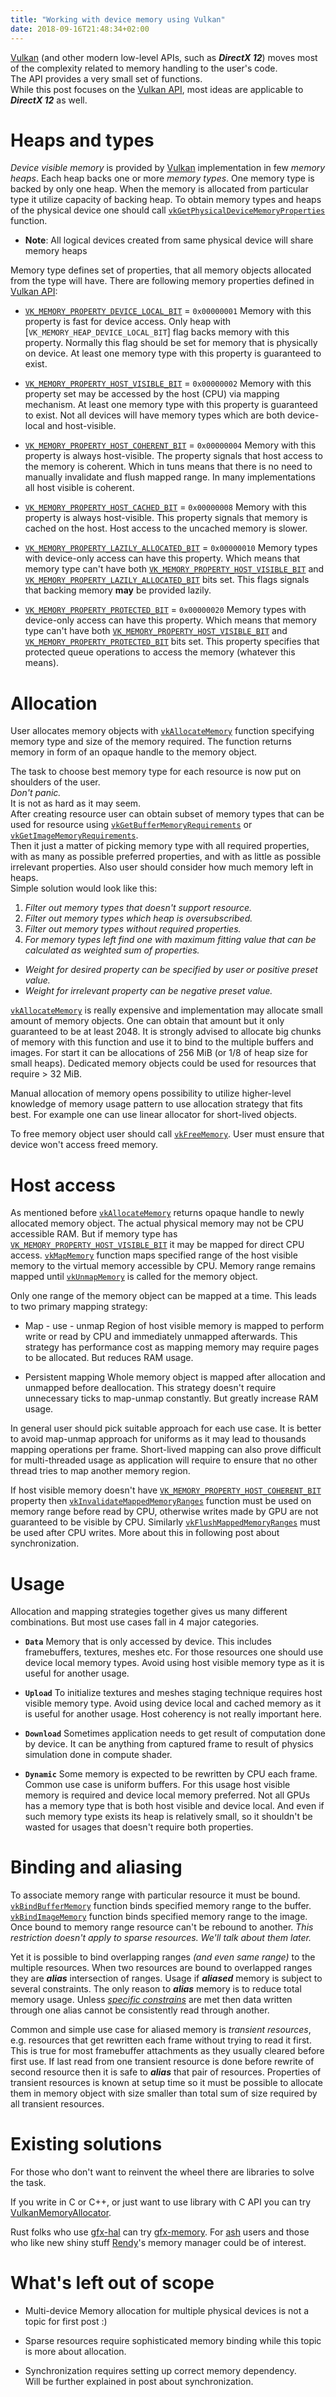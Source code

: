 ```yaml
---
title: "Working with device memory using Vulkan"
date: 2018-09-16T21:48:34+02:00
---
```


[Vulkan] (and other modern low-level APIs, such as ***DirectX 12***) moves most of the complexity related to memory handling to the user's code.  
The API provides a very small set of functions.  
While this post focuses on the [Vulkan API], most ideas are applicable to ***DirectX 12*** as well.

# Heaps and types

*Device visible memory* is provided by [Vulkan] implementation in few *memory heaps*.
Each heap backs one or more *memory types*.
One memory type is backed by only one heap.
When the memory is allocated from particular type it utilize capacity of backing heap.
To obtain memory types and heaps of the physical device one should call [`vkGetPhysicalDeviceMemoryProperties`] function.

* **Note**: All logical devices created from same physical device will share memory heaps

Memory type defines set of properties, that all memory objects allocated from the type will have.
There are following memory properties defined in [Vulkan API]:

* [`VK_MEMORY_PROPERTY_DEVICE_LOCAL_BIT`] = `0x00000001`
  Memory with this property is fast for device access.
  Only heap with [`VK_MEMORY_HEAP_DEVICE_LOCAL_BIT`] flag backs memory with this property.
  Normally this flag should be set for memory that is physically on device.
  At least one memory type with this property is guaranteed to exist.

* [`VK_MEMORY_PROPERTY_HOST_VISIBLE_BIT`] = `0x00000002`
  Memory with this property set may be accessed by the host (CPU) via mapping mechanism.
  At least one memory type with this property is guaranteed to exist.
  Not all devices will have memory types which are both device-local and host-visible.

* [`VK_MEMORY_PROPERTY_HOST_COHERENT_BIT`] = `0x00000004`
  Memory with this property is always host-visible.
  The property signals that host access to the memory is coherent.
  Which in tuns means that there is no need to manually invalidate and flush mapped range.
  In many implementations all host visible is coherent.

* [`VK_MEMORY_PROPERTY_HOST_CACHED_BIT`] = `0x00000008`
  Memory with this property is always host-visible.
  This property signals that memory is cached on the host.
  Host access to the uncached memory is slower.

* [`VK_MEMORY_PROPERTY_LAZILY_ALLOCATED_BIT`] = `0x00000010`
  Memory types with device-only access can have this property.
  Which means that memory type can't have both [`VK_MEMORY_PROPERTY_HOST_VISIBLE_BIT`] and [`VK_MEMORY_PROPERTY_LAZILY_ALLOCATED_BIT`] bits set.
  This flags signals that backing memory **may** be provided lazily.

* [`VK_MEMORY_PROPERTY_PROTECTED_BIT`] = `0x00000020`
  Memory types with device-only access can have this property.
  Which means that memory type can't have both [`VK_MEMORY_PROPERTY_HOST_VISIBLE_BIT`] and [`VK_MEMORY_PROPERTY_PROTECTED_BIT`] bits set.
  This property specifies that protected queue operations to access the memory (whatever this means).

# Allocation

User allocates memory objects with [`vkAllocateMemory`] function specifying memory type and size of the memory required. The function returns memory in form of an opaque handle to the memory object.

The task to choose best memory type for each resource is now put on shoulders of the user.  
*Don't panic.*  
It is not as hard as it may seem.  
After creating resource user can obtain subset of memory types that can be used for resource using
[`vkGetBufferMemoryRequirements`] or [`vkGetImageMemoryRequirements`].  
Then it just a matter of picking memory type with all required properties, with as many as possible preferred properties, and
with as little as possible irrelevant properties. Also user should consider how much memory left in heaps.  
Simple solution would look like this:

1. *Filter out memory types that doesn't support resource.*
1. *Filter out memory types which heap is oversubscribed.*
1. *Filter out memory types without required properties.*
1. *For memory types left find one with maximum fitting value that can be calculated as weighted sum of properties.*
  * *Weight for desired property can be specified by user or positive preset value.*
  * *Weight for irrelevant property can be negative preset value.*

[`vkAllocateMemory`] is really expensive and implementation may allocate small amount of memory objects.
One can obtain that amount but it only guaranteed to be at least 2048.
It is strongly advised to allocate big chunks of memory with this function and use it to bind to the multiple buffers and images.
For start it can be allocations of 256 MiB (or 1/8 of heap size for small heaps).
Dedicated memory objects could be used for resources that require > 32 MiB.

Manual allocation of memory opens possibility to utilize higher-level knowledge of memory usage pattern to use allocation strategy that fits best.
For example one can use linear allocator for short-lived objects.

To free memory object user should call [`vkFreeMemory`]. User must ensure that device won't access freed memory.

# Host access

As mentioned before [`vkAllocateMemory`] returns opaque handle to newly allocated memory object.
The actual physical memory may not be CPU accessible RAM.
But if memory type has [`VK_MEMORY_PROPERTY_HOST_VISIBLE_BIT`] it may be mapped for direct CPU access.
[`vkMapMemory`] function maps specified range of the host visible memory to the virtual memory accessible by CPU.
Memory range remains mapped until [`vkUnmapMemory`] is called for the memory object.

Only one range of the memory object can be mapped at a time.
This leads to two primary mapping strategy:

* Map - use - unmap
  Region of host visible memory is mapped to perform write or read by CPU and immediately unmapped afterwards.
  This strategy has performance cost as mapping memory may require pages to be allocated.
  But reduces RAM usage.

* Persistent mapping
  Whole memory object is mapped after allocation and unmapped before deallocation.
  This strategy doesn't require unnecessary ticks to map-unmap constantly.
  But greatly increase RAM usage.

In general user should pick suitable approach for each use case.
It is better to avoid map-unmap approach for uniforms as it may lead to thousands mapping operations per frame.
Short-lived mapping can also prove difficult for multi-threaded usage as application will require to ensure
that no other thread tries to map another memory region.

If host visible memory doesn't have [`VK_MEMORY_PROPERTY_HOST_COHERENT_BIT`] property then
[`vkInvalidateMappedMemoryRanges`] function must be used on memory range before read by CPU,
otherwise writes made by GPU are not guaranteed to be visible by CPU.
Similarly [`vkFlushMappedMemoryRanges`] must be used after CPU writes.
More about this in following post about synchronization.

# Usage

Allocation and mapping strategies together gives us many different combinations.
But most use cases fall in 4 major categories.

* **`Data`**
  Memory that is only accessed by device. This includes framebuffers, textures, meshes etc.
  For those resources one should use device local memory types. Avoid using host visible memory type as it is useful for another usage.

* **`Upload`**
  To initialize textures and meshes staging technique requires host visible memory type.
  Avoid using device local and cached memory as it is useful for another usage. Host coherency is not really important here.

* **`Download`**
  Sometimes application needs to get result of computation done by device.
  It can be anything from captured frame to result of physics simulation done in compute shader.

* **`Dynamic`**
  Some memory is expected to be rewritten by CPU each frame.
  Common use case is uniform buffers.
  For this usage host visible memory is required and device local memory preferred.
  Not all GPUs has a memory type that is both host visible and device local.
  And even if such memory type exists its heap is relatively small, so it shouldn't be wasted for usages that doesn't require both properties.

# Binding and aliasing

To associate memory range with particular resource it must be bound.
[`vkBindBufferMemory`] function binds specified memory range to the buffer.
[`vkBindImageMemory`] function binds specified memory range to the image.
Once bound to memory range resource can't be rebound to another.
*This restriction doesn't apply to sparse resources. We'll talk about them later.*

Yet it is possible to bind overlapping ranges *(and even same range)* to the multiple resources.
When two resources are bound to overlapped ranges they are ***alias*** intersection of ranges.
Usage if ***aliased*** memory is subject to several constraints.
The only reason to ***alias*** memory is to reduce total memory usage.
Unless [*specific constrains*] are met then data written through one alias cannot be consistently read through another.

Common and simple use case for aliased memory is *transient resources*, e.g. resources that get rewritten each frame without trying to read it first.
This is true for most framebuffer attachments as they usually cleared before first use.
If last read from one transient resource is done before rewrite of second resource then it is safe to ***alias*** that pair of resources.
Properties of transient resources is known at setup time so it must be possible to allocate them in memory object with size smaller than total sum of size required by all transient resources.

# Existing solutions

For those who don't want to reinvent the wheel there are libraries to solve the task.

If you write in C or C++, or just want to use library with C API you can try [VulkanMemoryAllocator].

Rust folks who use [gfx-hal] can try [gfx-memory].
For [ash] users and those who like new shiny stuff [Rendy]'s memory manager could be of interest.

# What's left out of scope

* Multi-device
  Memory allocation for multiple physical devices is not a topic for first post :)

* Sparse resources
  require sophisticated memory binding while this topic is more about allocation.

* Synchronization
  requires setting up correct memory dependency.  
  Will be further explained in post about synchronization.

[Vulkan]: https://www.khronos.org/vulkan/
[Vulkan API]: https://www.khronos.org/registry/[vulkan]/specs/1.1-extensions/html/vkspec.html
[`vkGetPhysicalDeviceMemoryProperties`]: https://www.khronos.org/registry/vulkan/specs/1.1-extensions/man/html/vkGetPhysicalDeviceMemoryProperties.html
[`VK_MEMORY_PROPERTY_DEVICE_LOCAL_BIT`]: https://www.khronos.org/registry/vulkan/specs/1.1-extensions/man/html/VkMemoryPropertyFlagBits.html
[`VK_MEMORY_PROPERTY_HOST_VISIBLE_BIT`]: https://www.khronos.org/registry/vulkan/specs/1.1-extensions/man/html/VkMemoryPropertyFlagBits.html
[`VK_MEMORY_PROPERTY_HOST_COHERENT_BIT`]: https://www.khronos.org/registry/vulkan/specs/1.1-extensions/man/html/VkMemoryPropertyFlagBits.html
[`VK_MEMORY_PROPERTY_HOST_CACHED_BIT`]: https://www.khronos.org/registry/vulkan/specs/1.1-extensions/man/html/VkMemoryPropertyFlagBits.html
[`VK_MEMORY_PROPERTY_LAZILY_ALLOCATED_BIT`]: https://www.khronos.org/registry/vulkan/specs/1.1-extensions/man/html/VkMemoryPropertyFlagBits.html
[`VK_MEMORY_PROPERTY_PROTECTED_BIT`]: https://www.khronos.org/registry/vulkan/specs/1.1-extensions/man/html/VkMemoryPropertyFlagBits.html
[`vkAllocateMemory`]: https://www.khronos.org/registry/vulkan/specs/1.1-extensions/man/html/vkAllocateMemory.html
[`vkGetBufferMemoryRequirements`]: https://www.khronos.org/registry/vulkan/specs/1.1-extensions/man/html/vkGetBufferMemoryRequirements.html
[`vkGetImageMemoryRequirements`]: https://www.khronos.org/registry/vulkan/specs/1.1-extensions/man/html/vkGetImageMemoryRequirements.html
[`vkFreeMemory`]: https://www.khronos.org/registry/vulkan/specs/1.1-extensions/man/html/vkFreeMemory.html
[`vkMapMemory`]: https://www.khronos.org/registry/vulkan/specs/1.1-extensions/man/html/vkMapMemory.html
[`vkUnmapMemory`]: https://www.khronos.org/registry/vulkan/specs/1.1-extensions/man/html/vkUnmapMemory.html
[`vkInvalidateMappedMemoryRanges`]: https://www.khronos.org/registry/vulkan/specs/1.1-extensions/man/html/vkInvalidateMappedMemoryRanges.html
[`vkFlushMappedMemoryRanges`]: https://www.khronos.org/registry/vulkan/specs/1.1-extensions/man/html/vkFlushMappedMemoryRanges.html
[`vkBindBufferMemory`]: https://www.khronos.org/registry/vulkan/specs/1.1-extensions/man/html/vkBindBufferMemory.html
[`vkBindImageMemory`]: https://www.khronos.org/registry/vulkan/specs/1.1-extensions/man/html/vkBindImageMemory.html
[*specific constrains*]: https://www.khronos.org/registry/vulkan/specs/1.1-extensions/html/vkspec.html#resources-memory-aliasing
[VulkanMemoryAllocator]: https://github.com/GPUOpen-LibrariesAndSDKs/VulkanMemoryAllocator
[gfx-hal]: https://github.com/gfx-rs/gfx
[gfx-memory]: https://github.com/gfx-rs/gfx-memory
[ash]: https://github.com/MaikKlein/ash
[Rendy]: https://github.com/omni-viral/rendy
